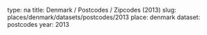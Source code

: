 type: na
title: Denmark / Postcodes / Zipcodes (2013)
slug: places/denmark/datasets/postcodes/2013
place: denmark
dataset: postcodes
year: 2013
